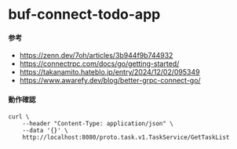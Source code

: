 # buf-connect-todo-app

#### 参考
- https://zenn.dev/7oh/articles/3b944f9b744932
- https://connectrpc.com/docs/go/getting-started/
- https://takanamito.hateblo.jp/entry/2024/12/02/095349
- https://www.awarefy.dev/blog/better-grpc-connect-go/ 


#### 動作確認

```shell
curl \
    --header "Content-Type: application/json" \
    --data '{}' \              
    http://localhost:8080/proto.task.v1.TaskService/GetTaskList
```